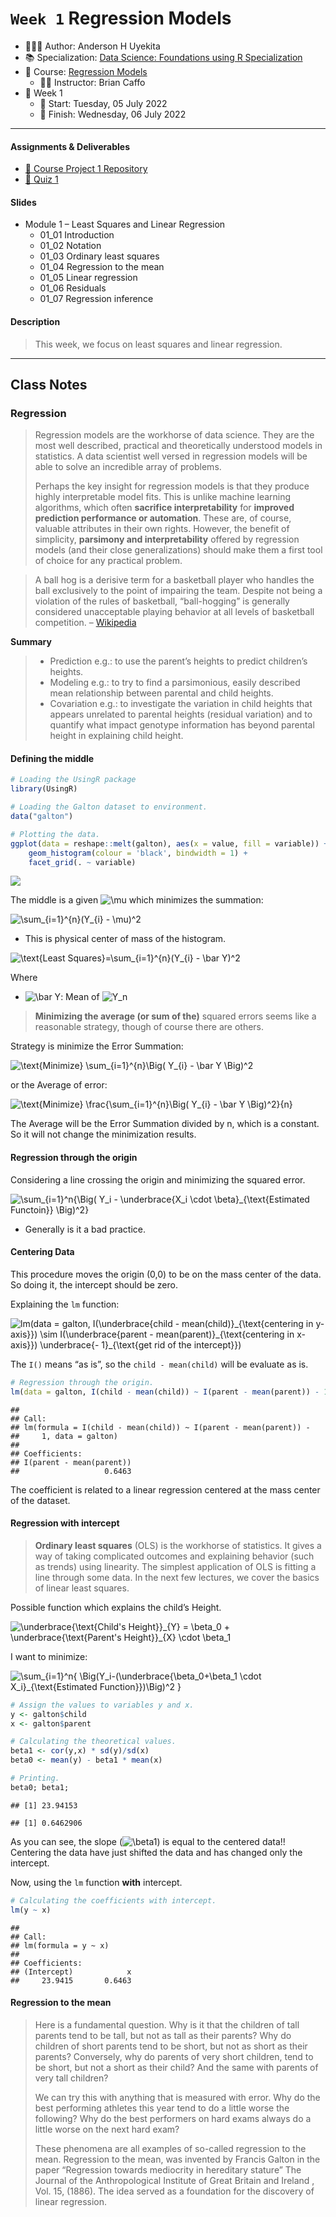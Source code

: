 `Week 1` Regression Models
================

-   👨🏻‍💻 Author: Anderson H Uyekita
-   📚 Specialization: <a
    href="https://www.coursera.org/specializations/data-science-foundations-r"
    target="_blank" rel="noopener">Data Science: Foundations using R
    Specialization</a>
-   📖 Course:
    <a href="https://www.coursera.org/learn/regression-models"
    target="_blank" rel="noopener">Regression Models</a>
    -   🧑‍🏫 Instructor: Brian Caffo
-   📆 Week 1
    -   🚦 Start: Tuesday, 05 July 2022
    -   🏁 Finish: Wednesday, 06 July 2022

------------------------------------------------------------------------

#### Assignments & Deliverables

-   [🚀 Course Project 1
    Repository](https://github.com/AndersonUyekita/regression-models_course-project-1)
-   [📝 Quiz 1](./quiz-1_regression-models.md)

#### Slides

-   Module 1 – Least Squares and Linear Regression
    -   01_01 Introduction
    -   01_02 Notation
    -   01_03 Ordinary least squares
    -   01_04 Regression to the mean
    -   01_05 Linear regression
    -   01_06 Residuals
    -   01_07 Regression inference

#### Description

> This week, we focus on least squares and linear regression.

------------------------------------------------------------------------

## Class Notes

### Regression

> Regression models are the workhorse of data science. They are the most
> well described, practical and theoretically understood models in
> statistics. A data scientist well versed in regression models will be
> able to solve an incredible array of problems.
>
> Perhaps the key insight for regression models is that they produce
> highly interpretable model fits. This is unlike machine learning
> algorithms, which often **sacrifice interpretability** for **improved
> prediction performance or automation**. These are, of course, valuable
> attributes in their own rights. However, the benefit of simplicity,
> **parsimony and interpretability** offered by regression models (and
> their close generalizations) should make them a first tool of choice
> for any practical problem.

> A ball hog is a derisive term for a basketball player who handles the
> ball exclusively to the point of impairing the team. Despite not being
> a violation of the rules of basketball, “ball-hogging” is generally
> considered unacceptable playing behavior at all levels of basketball
> competition. – [Wikipedia](https://en.wikipedia.org/wiki/Ball_hog)

**Summary**

> -   Prediction e.g.: to use the parent’s heights to predict children’s
>     heights.
> -   Modeling e.g.: to try to find a parsimonious, easily described
>     mean relationship between parental and child heights.
> -   Covariation e.g.: to investigate the variation in child heights
>     that appears unrelated to parental heights (residual variation)
>     and to quantify what impact genotype information has beyond
>     parental height in explaining child height.

#### Defining the middle

``` r
# Loading the UsingR package
library(UsingR)

# Loading the Galton dataset to environment.
data("galton")

# Plotting the data.
ggplot(data = reshape::melt(galton), aes(x = value, fill = variable)) + 
    geom_histogram(colour = 'black', bindwidth = 1) + 
    facet_grid(. ~ variable)
```

![](README_files/figure-gfm/unnamed-chunk-1-1.png)<!-- -->

The middle is a given
![\\mu](https://latex.codecogs.com/png.image?%5Cdpi%7B110%7D&space;%5Cbg_white&space;%5Cmu "\mu")
which minimizes the summation:

![\\sum\_{i=1}^{n}(Y\_{i} - \\mu)^2](https://latex.codecogs.com/png.image?%5Cdpi%7B110%7D&space;%5Cbg_white&space;%5Csum_%7Bi%3D1%7D%5E%7Bn%7D%28Y_%7Bi%7D%20-%20%5Cmu%29%5E2 "\sum_{i=1}^{n}(Y_{i} - \mu)^2")

-   This is physical center of mass of the histogram.

![\\text{Least Squares}=\\sum\_{i=1}^{n}(Y\_{i} - \\bar Y)^2](https://latex.codecogs.com/png.image?%5Cdpi%7B110%7D&space;%5Cbg_white&space;%5Ctext%7BLeast%20Squares%7D%3D%5Csum_%7Bi%3D1%7D%5E%7Bn%7D%28Y_%7Bi%7D%20-%20%5Cbar%20Y%29%5E2 "\text{Least Squares}=\sum_{i=1}^{n}(Y_{i} - \bar Y)^2")

Where

-   ![\\bar Y](https://latex.codecogs.com/png.image?%5Cdpi%7B110%7D&space;%5Cbg_white&space;%5Cbar%20Y "\bar Y"):
    Mean of
    ![Y_n](https://latex.codecogs.com/png.image?%5Cdpi%7B110%7D&space;%5Cbg_white&space;Y_n "Y_n")

> **Minimizing the average (or sum of the)** squared errors seems like a
> reasonable strategy, though of course there are others.

Strategy is minimize the Error Summation:

![\\text{Minimize} \\sum\_{i=1}^{n}\\Big( Y\_{i} - \\bar Y \\Big)^2](https://latex.codecogs.com/png.image?%5Cdpi%7B110%7D&space;%5Cbg_white&space;%5Ctext%7BMinimize%7D%20%5Csum_%7Bi%3D1%7D%5E%7Bn%7D%5CBig%28%20Y_%7Bi%7D%20-%20%5Cbar%20Y%20%5CBig%29%5E2 "\text{Minimize} \sum_{i=1}^{n}\Big( Y_{i} - \bar Y \Big)^2")

or the Average of error:

![\\text{Minimize} \\frac{\\sum\_{i=1}^{n}\\Big( Y\_{i} - \\bar Y \\Big)^2}{n}](https://latex.codecogs.com/png.image?%5Cdpi%7B110%7D&space;%5Cbg_white&space;%5Ctext%7BMinimize%7D%20%5Cfrac%7B%5Csum_%7Bi%3D1%7D%5E%7Bn%7D%5CBig%28%20Y_%7Bi%7D%20-%20%5Cbar%20Y%20%5CBig%29%5E2%7D%7Bn%7D "\text{Minimize} \frac{\sum_{i=1}^{n}\Big( Y_{i} - \bar Y \Big)^2}{n}")

The Average will be the Error Summation divided by n, which is a
constant. So it will not change the minimization results.

#### Regression through the origin

Considering a line crossing the origin and minimizing the squared error.

![\\sum\_{i=1}^n{\\Big( Y_i - \\underbrace{X_i \\cdot \\beta}\_{\\text{Estimated Functoin}} \\Big)^2}](https://latex.codecogs.com/png.image?%5Cdpi%7B110%7D&space;%5Cbg_white&space;%5Csum_%7Bi%3D1%7D%5En%7B%5CBig%28%20Y_i%20-%20%5Cunderbrace%7BX_i%20%5Ccdot%20%5Cbeta%7D_%7B%5Ctext%7BEstimated%20Functoin%7D%7D%20%5CBig%29%5E2%7D "\sum_{i=1}^n{\Big( Y_i - \underbrace{X_i \cdot \beta}_{\text{Estimated Functoin}} \Big)^2}")

-   Generally is it a bad practice.

#### Centering Data

This procedure moves the origin (0,0) to be on the mass center of the
data. So doing it, the intercept should be zero.

Explaining the `lm` function:

![lm(data = galton, I(\\underbrace{child - mean(child)}\_{\\text{centering in y-axis}}) \\sim I(\\underbrace{parent - mean(parent)}\_{\\text{centering in x-axis}}) \\underbrace{- 1}\_{\\text{get rid of the intercept}})](https://latex.codecogs.com/png.image?%5Cdpi%7B110%7D&space;%5Cbg_white&space;lm%28data%20%3D%20galton%2C%20I%28%5Cunderbrace%7Bchild%20-%20mean%28child%29%7D_%7B%5Ctext%7Bcentering%20in%20y-axis%7D%7D%29%20%5Csim%20I%28%5Cunderbrace%7Bparent%20-%20mean%28parent%29%7D_%7B%5Ctext%7Bcentering%20in%20x-axis%7D%7D%29%20%5Cunderbrace%7B-%201%7D_%7B%5Ctext%7Bget%20rid%20of%20the%20intercept%7D%7D%29 "lm(data = galton, I(\underbrace{child - mean(child)}_{\text{centering in y-axis}}) \sim I(\underbrace{parent - mean(parent)}_{\text{centering in x-axis}}) \underbrace{- 1}_{\text{get rid of the intercept}})")

The `I()` means “as is”, so the `child - mean(child)` will be evaluate
as is.

``` r
# Regression through the origin.
lm(data = galton, I(child - mean(child)) ~ I(parent - mean(parent)) - 1)
```

    ## 
    ## Call:
    ## lm(formula = I(child - mean(child)) ~ I(parent - mean(parent)) - 
    ##     1, data = galton)
    ## 
    ## Coefficients:
    ## I(parent - mean(parent))  
    ##                   0.6463

The coefficient is related to a linear regression centered at the mass
center of the dataset.

#### Regression with intercept

> **Ordinary least squares** (OLS) is the workhorse of statistics. It
> gives a way of taking complicated outcomes and explaining behavior
> (such as trends) using linearity. The simplest application of OLS is
> fitting a line through some data. In the next few lectures, we cover
> the basics of linear least squares.

Possible function which explains the child’s Height.

![\\underbrace{\\text{Child's Height}}\_{Y} = \\beta_0 + \\underbrace{\\text{Parent's Height}}\_{X} \\cdot \\beta_1](https://latex.codecogs.com/png.image?%5Cdpi%7B110%7D&space;%5Cbg_white&space;%5Cunderbrace%7B%5Ctext%7BChild%27s%20Height%7D%7D_%7BY%7D%20%3D%20%5Cbeta_0%20%2B%20%5Cunderbrace%7B%5Ctext%7BParent%27s%20Height%7D%7D_%7BX%7D%20%5Ccdot%20%5Cbeta_1 "\underbrace{\text{Child's Height}}_{Y} = \beta_0 + \underbrace{\text{Parent's Height}}_{X} \cdot \beta_1")

I want to minimize:

![\\sum\_{i=1}^n{ \\Big(Y_i-(\\underbrace{\\beta_0+\\beta_1 \\cdot X_i}\_{\\text{Estimated Function}})\\Big)^2 }](https://latex.codecogs.com/png.image?%5Cdpi%7B110%7D&space;%5Cbg_white&space;%5Csum_%7Bi%3D1%7D%5En%7B%20%5CBig%28Y_i-%28%5Cunderbrace%7B%5Cbeta_0%2B%5Cbeta_1%20%5Ccdot%20X_i%7D_%7B%5Ctext%7BEstimated%20Function%7D%7D%29%5CBig%29%5E2%20%7D "\sum_{i=1}^n{ \Big(Y_i-(\underbrace{\beta_0+\beta_1 \cdot X_i}_{\text{Estimated Function}})\Big)^2 }")

``` r
# Assign the values to variables y and x.
y <- galton$child
x <- galton$parent

# Calculating the theoretical values.
beta1 <- cor(y,x) * sd(y)/sd(x)
beta0 <- mean(y) - beta1 * mean(x)

# Printing.
beta0; beta1;
```

    ## [1] 23.94153

    ## [1] 0.6462906

As you can see, the slope
(![\\beta1](https://latex.codecogs.com/png.image?%5Cdpi%7B110%7D&space;%5Cbg_white&space;%5Cbeta1 "\beta1"))
is equal to the centered data!! Centering the data have just shifted the
data and has changed only the intercept.

Now, using the `lm` function **with** intercept.

``` r
# Calculating the coefficients with intercept.
lm(y ~ x)
```

    ## 
    ## Call:
    ## lm(formula = y ~ x)
    ## 
    ## Coefficients:
    ## (Intercept)            x  
    ##     23.9415       0.6463

#### Regression to the mean

> Here is a fundamental question. Why is it that the children of tall
> parents tend to be tall, but not as tall as their parents? Why do
> children of short parents tend to be short, but not as short as their
> parents? Conversely, why do parents of very short children, tend to be
> short, but not a short as their child? And the same with parents of
> very tall children?
>
> We can try this with anything that is measured with error. Why do the
> best performing athletes this year tend to do a little worse the
> following? Why do the best performers on hard exams always do a little
> worse on the next hard exam?
>
> These phenomena are all examples of so-called regression to the mean.
> Regression to the mean, was invented by Francis Galton in the paper
> “Regression towards mediocrity in hereditary stature” The Journal of
> the Anthropological Institute of Great Britain and Ireland , Vol. 15,
> (1886). The idea served as a foundation for the discovery of linear
> regression.
